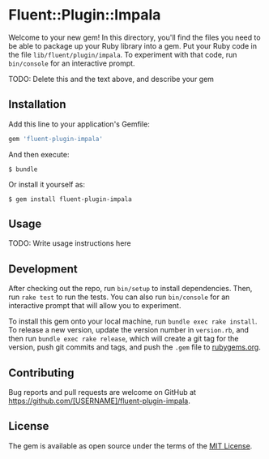 # Fluent::Plugin::Impala

Welcome to your new gem! In this directory, you'll find the files you need to be able to package up your Ruby library into a gem. Put your Ruby code in the file `lib/fluent/plugin/impala`. To experiment with that code, run `bin/console` for an interactive prompt.

TODO: Delete this and the text above, and describe your gem

## Installation

Add this line to your application's Gemfile:

```ruby
gem 'fluent-plugin-impala'
```

And then execute:

    $ bundle

Or install it yourself as:

    $ gem install fluent-plugin-impala

## Usage

TODO: Write usage instructions here

## Development

After checking out the repo, run `bin/setup` to install dependencies. Then, run `rake test` to run the tests. You can also run `bin/console` for an interactive prompt that will allow you to experiment.

To install this gem onto your local machine, run `bundle exec rake install`. To release a new version, update the version number in `version.rb`, and then run `bundle exec rake release`, which will create a git tag for the version, push git commits and tags, and push the `.gem` file to [rubygems.org](https://rubygems.org).

## Contributing

Bug reports and pull requests are welcome on GitHub at https://github.com/[USERNAME]/fluent-plugin-impala.

## License

The gem is available as open source under the terms of the [MIT License](https://opensource.org/licenses/MIT).

